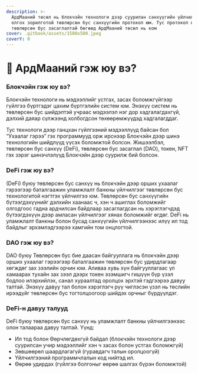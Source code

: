 ```yaml
---
description: >-
  АрдМааний төсөл нь блокчэйн технологи дээр суурилан санхүүгийн үйлчилгээг
  олгох зорилготой төвлөрсөн бус санхүүгийн протокол юм. Тус протокол нь
  төвлөрсөн бус засаглалтай бөгөөд АрдМааний төсөл нь ком
cover: .gitbook/assets/1500x500.jpeg
coverY: 0
---
```


# 👋 АрдМааний гэж юу вэ?

### Блокчэйн гэж юу вэ?

Блокчэйн технологи нь мэдээллийг устгах, засах боломжгүйгээр гүйлгээ бүртгэдэг цахим бүртгэлийн систем юм. Энэхүү систем нь төвлөрсөн бус шийдэлтэй учраас мэдээлэл нэг дор хадгалагдахгүй, дэлхий даяар сүлжээнд холбогдсон төхөөрөмжүүдэд хадгалагддаг.&#x20;

Тус технологи дээр ганцхан гүйлгээний мэдээллүүд байсан бол “Ухаалаг гэрээ” гэх программууд орж ирснээр Блокчэйн дээр шинэ технологийн шийдлүүд үүсэх боломжтой болсон. Жишээлбэл, төвлөрсөн бус санхүү (DeFi), төвлөрсөн бус засаглал (DAO), токен, NFT гэх зэрэг шинэчлэлүүд Блокчэйн дээр суурилж бий болсон.

### DeFi гэж юу вэ?

(DeFi) буюу төвлөрсөн бус санхүү нь блокчэйн дээр орших ухаалаг гэрээгээр баталгаажин уламжлалт банкны үйлчилгээг төвлөрсөн бус технологитой нэгтгэх үйлчилгээ юм. Төвлөрсөн бус санхүүгийн бүтээгдэхүүнийг дэлхийн хаанаас ч, хэн ч ашиглах боломжийг олгодгоос гадна ардчилсан байдлаар засаглагдсан нь хэрэглэгчдэд бүтээгдэхүүн дээр амласан үйлчилгээг хянах боломжийг өгдөг. DeFi нь уламжлалт банкны болон бусад санхүүгийн үйлчилгээнээс илүү ил тод байдлыг эрхэмлэдгээрээ хамгийн том онцлогтой.

### DAO гэж юу вэ?

DAO буюу Төвлөрсөн бус бие даасан байгууллага нь блокчэйн дээр орших ухаалаг гэрээгээр баталгаажин төвлөрсөн бус удирдлагаар хөгждөг зах зээлийн орчин юм. Аливаа хувь хүн байгууллагаас үл хамаарах тухайн зах зээл дээрх токен эзэмшигч гишүүн бүр үзэл бодлоо илэрхийлэх, санал хураалтад оролцох эрхтэй гэдгээрээ давуу талтай. Энэхүү давуу тал болон хэрэглэгч рүү чиглэсэн үзэл нь төслийн ирээдүйг төвлөрсөн бус тогтолцоогоор шийдэх орчныг бүрдүүлдэг.

### DeFi-н давуу талууд

DeFi буюу төвлөрсөн бус санхүү нь уламжлалт банкны үйлчилгээнээс олон талаараа давуу талтай. Үүнд:&#x20;

* Ил тод болон Өөрчлөгдөхгүй байдал (блокчэйн технологи дээр суурилсан учир мэдээллийг хэн ч засах болон устгах боломжгүй)&#x20;
* Зөвшөөрөл шаардлагагүй (гуравдагч талын оролцоогүй)&#x20;
* Үйлчилгээний программчлалын код нийтэд ил.
* &#x20;Өөрөө удирдах (гүйлгээ болгоныг өөрөө шалгах бүрэн боломжтой)


